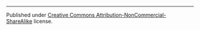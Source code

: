 # 




<hr />

Published under [Creative Commons Attribution-NonCommercial-ShareAlike](https://creativecommons.org/licenses/by-nc-sa/4.0/) license.
